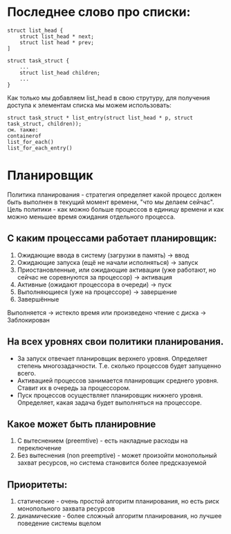 # Последнее слово про списки:
```
struct list_head {
    struct list_head * next;
    struct list head * prev;
]

struct task_struct {
    ...
    struct list_head children;
    ...
}

```

Как только мы добавляем list_head в свою струтуру, для получения доступа к элементам списка мы можем использовать:
```
struct task_struct * list_entry(struct list_head * p, struct task_struct, children));
см. также:
containerof
list_for_each()
list_for_each_entry()

```

# Планировщик
Политика планирования - стратегия определяет какой процесс должен быть выполнен в текущий момент времени, "что мы делаем сейчас".
Цель политики - как можно больше процессов в единицу времени и как можно меньшее время ожидания отдельного процесса.

## С каким процессами работает планировщик:
1. Ожидающие ввода в систему (загрузки в память) -> ввод
2. Ожидающие запуска (ещё не начали исполняться) -> запуск
3. Приостановленные, или ожидающие активации (уже работают, но сейчас не соревнуются за процессор) -> активация
4. Активные (ожидают процессора в очереди) -> пуск
5. Выполняющиеся (уже на процессоре) -> завершение
6. Завершённые

Выполняется -> истекло время или произведено чтение с диска -> Заблокирован

## На всех уровнях свои политики планирования.

* За запуск отвечает планировщик верхнего уровня. Определяет степень многозадачности. Т.е. сколько процессов будет запущенно всего.
* Активацией процессов занимается планировщик среднего уровня. Ставит их в очередь за процессором.
* Пуск процессов осуществляет планировщик нижнего уровня. Определяет, какая задача будет выполняться на процессоре.

## Какое может быть планировние
1. С вытеснением (preemtive) - есть накладные расходы на переключение
2. Без вытеснения (non preemptive) - может произойти монопольный захват ресурсов, но система становится более предсказуемой

## Приоритеты:
1. статические - очень простой алгоритм планирования, но есть риск монопольного захвата ресурсов
2. динамические - более сложный алгоритм планирования, но лучшее поведение системы вцелом


